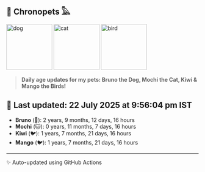## 🐾 Chronopets 𓅓

<img src="https://media.giphy.com/media/3oriO0OEd9QIDdllqo/giphy.gif" width="120" height="120" alt="dog"> <img src="https://media.giphy.com/media/OmK8lulOMQ9XO/giphy.gif" width="120" height="120" alt="cat"> <img src="https://media.giphy.com/media/1dMNq7sH2v5i/giphy.gif" width="120" height="120" alt="bird"> 

> **Daily age updates for my pets: Bruno the Dog, Mochi the Cat, Kiwi & Mango the Birds!**

## 📅 Last updated: 22 July 2025 at 9:56:04 pm IST

- **Bruno** (🐶): 2 years, 9 months, 12 days, 16 hours
- **Mochi** (🐱): 0 years, 11 months, 7 days, 16 hours
- **Kiwi** (🐦): 1 years, 7 months, 21 days, 16 hours
- **Mango** (🐦): 1 years, 7 months, 21 days, 16 hours

---
✨ Auto-updated using GitHub Actions
